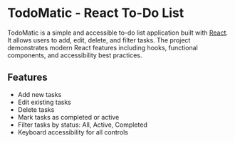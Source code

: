 # TodoMatic - React To-Do List

TodoMatic is a simple and accessible to-do list application built with [React](https://react.dev/). It allows users to add, edit, delete, and filter tasks. The project demonstrates modern React features including hooks, functional components, and accessibility best practices.

## Features

- Add new tasks
- Edit existing tasks
- Delete tasks
- Mark tasks as completed or active
- Filter tasks by status: All, Active, Completed
- Keyboard accessibility for all controls
